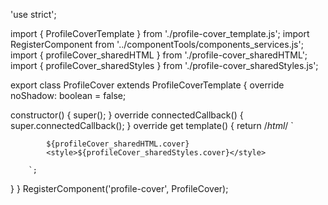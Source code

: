'use strict';

import { ProfileCoverTemplate } from './profile-cover_template.js';
import RegisterComponent from '../componentTools/components_services.js';
import { profileCover_sharedHTML } from './profile-cover_sharedHTML';
import { profileCover_sharedStyles } from './profile-cover_sharedStyles.js';

export class ProfileCover extends ProfileCoverTemplate {
  override noShadow: boolean = false;

  constructor() {
    super();
  }
  override connectedCallback() {
    super.connectedCallback();
  }
  override get template() {
    return /*html*/ ` 

            ${profileCover_sharedHTML.cover}
            <style>${profileCover_sharedStyles.cover}</style>

        `;
  }
}
RegisterComponent('profile-cover', ProfileCover);
